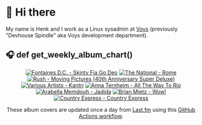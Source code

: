 # 👋 Hi there

My name is Henk and I work as a Linux sysadmin at <a href="https://www.voys.co/about/">Voys</a> (previously "Devhouse Spindle" aka Voys development department).

## 🎧 def get_weekly_album_chart()
<!-- lastfm -->
<p align="center"><a href="https://www.last.fm/music/Fontaines+D.C./Skinty+Fia+Go+Deo"><img src="https://lastfm.freetls.fastly.net/i/u/64s/8c8bdb5115d0a1cfdd5c878445c7aa29.jpg" title="Fontaines D.C. - Skinty Fia Go Deo"></a> <a href="https://www.last.fm/music/The+National/Rome"><img src="https://lastfm.freetls.fastly.net/i/u/64s/38e341b349d99d7fe50df5138a4fc24f.png" title="The National - Rome"></a> <a href="https://www.last.fm/music/Rush/Moving+Pictures+(40th+Anniversary+Super+Deluxe)"><img src="https://lastfm.freetls.fastly.net/i/u/64s/e35f6b98e5cf7ef45fd144a0e925dce1.jpg" title="Rush - Moving Pictures (40th Anniversary Super Deluxe)"></a> <a href="https://www.last.fm/music/Various+Artists/Kantri"><img src="https://lastfm.freetls.fastly.net/i/u/64s/c2156c437387104996eabc8e65de8763.jpg" title="Various Artists - Kantri"></a> <a href="https://www.last.fm/music/Anna+Ternheim/All+The+Way+To+Rio"><img src="https://lastfm.freetls.fastly.net/i/u/64s/17d23c999ea0ed431741543ead1f3a87.jpg" title="Anna Ternheim - All The Way To Rio"></a> <a href="https://www.last.fm/music/Arabella+Memdouh/Jadida"><img src="https://lastfm.freetls.fastly.net/i/u/64s/c83afdaa04386e49623a6ef33bb6c05d.jpg" title="Arabella Memdouh - Jadida"></a> <a href="https://www.last.fm/music/Brian+Mietz/Wow!"><img src="https://lastfm.freetls.fastly.net/i/u/64s/0b44a36fc019b003d7207fa96c0a2f8f.jpg" title="Brian Mietz - Wow!"></a> <a href="https://www.last.fm/music/Country+Express/Country+Express"><img src="https://lastfm.freetls.fastly.net/i/u/64s/a12500c0c104bb38a275dc0661842356.jpg" title="Country Express - Country Express"></a> </p>

<p align="center">These album covers are updated once a day from <a href="https://www.last.fm/user/hbokh">Last.fm</a> using this <a href="https://github.com/marketplace/actions/lastfm-to-markdown">GitHub Actions workflow</a>.</p>

